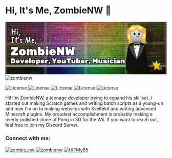# Hi, It's Me, ZombieNW 👋
<img src="banner.png">
<img src="https://komarev.com/ghpvc/?username=zombienw&label=Profile%20views&color=0e75b6&style=flat" alt="zombienw" />

![License](https://badgen.net/badge/language/Node.JS/green) ![License](https://badgen.net/badge/language/HTML-JS-CSS/orange) ![License](https://badgen.net/badge/language/Svelte/red) ![License](https://badgen.net/badge/language/C/blue) ![License](https://badgen.net/badge/language/Java/red)

Hi! I'm ZombieNW, a teenage developer trying to expand his skillset. I started out making Scratch games and writing batch scripts as a young-un and now I'm on to making websites with Sveltekit and writing advanced Minecraft plugins. My proudest accomplishment is probably making a overly-polished clone of Pong in 3D for the Wii. If you want to reach out, feel free to join my Discord Server.

<h3 align="left">Connect with me:</h3>
<p align="left">
<a href="https://twitter.com/zombie_nw" target="blank"><img align="center" src="https://raw.githubusercontent.com/rahuldkjain/github-profile-readme-generator/master/src/images/icons/Social/twitter.svg" alt="zombie_nw" height="30" width="40" /></a>
<a href="https://www.youtube.com/c/zombienw" target="blank"><img align="center" src="https://raw.githubusercontent.com/rahuldkjain/github-profile-readme-generator/master/src/images/icons/Social/youtube.svg" alt="zombienw" height="30" width="40" /></a>
<a href="https://discord.gg/tKFMy85" target="blank"><img align="center" src="https://raw.githubusercontent.com/rahuldkjain/github-profile-readme-generator/master/src/images/icons/Social/discord.svg" alt="tKFMy85" height="30" width="40" /></a>
</p>
